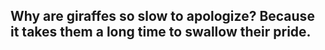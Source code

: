 ## Why are giraffes so slow to apologize? Because it takes them a long time to swallow their pride.
